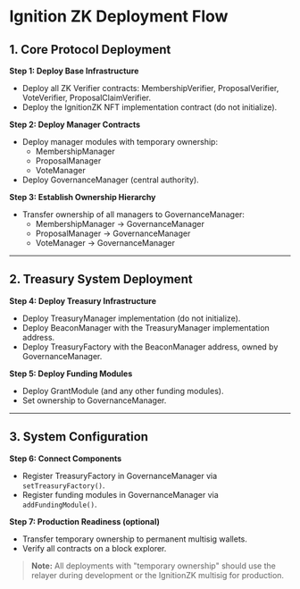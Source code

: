 # Ignition ZK Deployment Flow

## 1. Core Protocol Deployment

**Step 1: Deploy Base Infrastructure**
- Deploy all ZK Verifier contracts: MembershipVerifier, ProposalVerifier, VoteVerifier, ProposalClaimVerifier.
- Deploy the IgnitionZK NFT implementation contract (do not initialize).

**Step 2: Deploy Manager Contracts**
- Deploy manager modules with temporary ownership:
  - MembershipManager
  - ProposalManager
  - VoteManager
- Deploy GovernanceManager (central authority).

**Step 3: Establish Ownership Hierarchy**
- Transfer ownership of all managers to GovernanceManager:
  - MembershipManager → GovernanceManager
  - ProposalManager → GovernanceManager
  - VoteManager → GovernanceManager

---

## 2. Treasury System Deployment

**Step 4: Deploy Treasury Infrastructure**
- Deploy TreasuryManager implementation (do not initialize).
- Deploy BeaconManager with the TreasuryManager implementation address.
- Deploy TreasuryFactory with the BeaconManager address, owned by GovernanceManager.

**Step 5: Deploy Funding Modules**
- Deploy GrantModule (and any other funding modules).
- Set ownership to GovernanceManager.

---

## 3. System Configuration

**Step 6: Connect Components**
- Register TreasuryFactory in GovernanceManager via `setTreasuryFactory()`.
- Register funding modules in GovernanceManager via `addFundingModule()`.

**Step 7: Production Readiness (optional)**
- Transfer temporary ownership to permanent multisig wallets.
- Verify all contracts on a block explorer.

> **Note:** All deployments with "temporary ownership" should use the relayer during development or the IgnitionZK multisig for production.